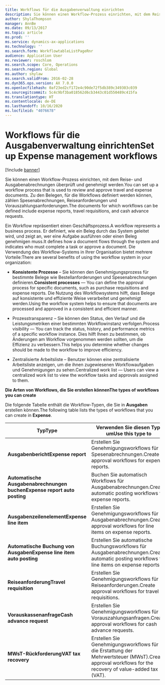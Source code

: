 ```yaml
---
title: Workflows für die Ausgabenverwaltung einrichten
description: Sie können einen Workflow-Prozess einrichten, mit dem Reise- und Ausgabenabrechnungen überprüft und genehmigt werden.
author: ShylaThompson
manager: AnnBe
ms.date: 09/13/2017
ms.topic: article
ms.prod: ''
ms.service: dynamics-ax-applications
ms.technology: ''
ms.search.form: WorkflowtableListPageRnr
audience: Application User
ms.reviewer: roschlom
ms.search.scope: Core, Operations
ms.search.region: Global
ms.author: shylaw
ms.search.validFrom: 2016-02-28
ms.dyn365.ops.version: AX 7.0.0
ms.openlocfilehash: 0af23ed2cf172e4c90de72f5db389c349303c039
ms.sourcegitcommit: 5c4c9bf3ba018562d6cb3443c01d550489c415fa
ms.translationtype: HT
ms.contentlocale: de-DE
ms.lasthandoff: 10/16/2020
ms.locfileid: "4076678"
---
```

# <a name="set-up-expense-management-workflows"></a><span data-ttu-id="ee5f1-103">Workflows für die Ausgabenverwaltung einrichten</span><span class="sxs-lookup"><span data-stu-id="ee5f1-103">Set up Expense management workflows</span></span>

[!include [banner](../includes/banner.md)]

<span data-ttu-id="ee5f1-104">Sie können einen Workflow-Prozess einrichten, mit dem Reise- und Ausgabenabrechnungen überprüft und genehmigt werden.</span><span class="sxs-lookup"><span data-stu-id="ee5f1-104">You can set up a workflow process that is used to review and approve travel and expense documents.</span></span> <span data-ttu-id="ee5f1-105">Zu den Belegen, für die Workflows definiert werden können, zählen Spesenabrechnungen, Reiseanforderungen und Vorauszahlungsanforderungen.</span><span class="sxs-lookup"><span data-stu-id="ee5f1-105">The documents for which workflows can be defined include expense reports, travel requisitions, and cash advance requests.</span></span>

<span data-ttu-id="ee5f1-106">Ein Workflow repräsentiert einen Geschäftsprozess.</span><span class="sxs-lookup"><span data-stu-id="ee5f1-106">A workflow represents a business process.</span></span> <span data-ttu-id="ee5f1-107">Er definiert, wie ein Beleg durch das System geleitet wird, und zeigt an, wer eine Aufgabe ausführen oder einen Beleg genehmigen muss.</span><span class="sxs-lookup"><span data-stu-id="ee5f1-107">It defines how a document flows through the system and indicates who must complete a task or approve a document.</span></span> <span data-ttu-id="ee5f1-108">Die Verwendung des Workflow-Systems in Ihrer Organisation bietet mehrere Vorteile:</span><span class="sxs-lookup"><span data-stu-id="ee5f1-108">There are several benefits of using the workflow system in your organization:</span></span>

-   <span data-ttu-id="ee5f1-109">**Konsistente Prozesse** – Sie können den Genehmigungsprozess für bestimmte Belege wie Bestellanforderungen und Spesenabrechnungen definieren.</span><span class="sxs-lookup"><span data-stu-id="ee5f1-109">**Consistent processes** — You can define the approval process for specific documents, such as purchase requisitions and expense reports.</span></span> <span data-ttu-id="ee5f1-110">Die Nutzung des Workflowsystems hilft, dass Belege auf konsistente und effiziente Weise verarbeitet und genehmigt werden.</span><span class="sxs-lookup"><span data-stu-id="ee5f1-110">Using the workflow system helps to ensure that documents are processed and approved in a consistent and efficient manner.</span></span>

-   <span data-ttu-id="ee5f1-111">Prozesstransparenz – Sie können den Status, den Verlauf und die Leistungsmetriken einer bestimmten Workflowinstanz verfolgen.</span><span class="sxs-lookup"><span data-stu-id="ee5f1-111">Process visibility — You can track the status, history, and performance metrics of a specific workflow instance.</span></span> <span data-ttu-id="ee5f1-112">Dies hilft Ihnen zu bestimmen, ob Änderungen am Workflow vorgenommen werden sollten, um die Effizienz zu verbessern.</span><span class="sxs-lookup"><span data-stu-id="ee5f1-112">This helps you determine whether changes should be made to the workflow to improve efficiency.</span></span>

-   <span data-ttu-id="ee5f1-113">Zentralisierte Arbeitsliste – Benutzer können eine zentralisierte Arbeitsliste anzeigen, um die ihnen zugewiesenen Workflowaufgaben und Genehmigungen zu sehen.</span><span class="sxs-lookup"><span data-stu-id="ee5f1-113">Centralized work list — Users can view a centralized work list to view the workflow tasks and approvals assigned to them.</span></span> 

<span data-ttu-id="ee5f1-114">**Die Arten von Workflows, die Sie erstellen können**</span><span class="sxs-lookup"><span data-stu-id="ee5f1-114">**The types of workflows you can create**</span></span>

<span data-ttu-id="ee5f1-115">Die folgende Tabelle enthält die Workflow-Typen, die Sie in **Ausgaben** erstellen können.</span><span class="sxs-lookup"><span data-stu-id="ee5f1-115">The following table lists the types of workflows that you can create in **Expense**.</span></span>


|              <span data-ttu-id="ee5f1-116"><strong>Typ</strong></span><span class="sxs-lookup"><span data-stu-id="ee5f1-116"><strong>Type</strong></span></span>              |                   <span data-ttu-id="ee5f1-117"><strong>Verwenden Sie diesen Typ, um</strong></span><span class="sxs-lookup"><span data-stu-id="ee5f1-117"><strong>Use this type to</strong></span></span>                   |
|-------------------------------------------------|-----------------------------------------------------------------------|
|         <span data-ttu-id="ee5f1-118"><strong>Ausgabenbericht</strong></span><span class="sxs-lookup"><span data-stu-id="ee5f1-118"><strong>Expense report</strong></span></span>         |            <span data-ttu-id="ee5f1-119">Erstellen Sie Genehmigungsworkflows für Spesenabrechnungen.</span><span class="sxs-lookup"><span data-stu-id="ee5f1-119">Create approval workflows for expense reports.</span></span>             |
|  <span data-ttu-id="ee5f1-120"><strong>Automatische Ausgabenabrechnungen buchen</strong></span><span class="sxs-lookup"><span data-stu-id="ee5f1-120"><strong>Expense report auto posting</strong></span></span>   |        <span data-ttu-id="ee5f1-121">Buchen Sie automatisch Workflows für Ausgabenabrechnungen.</span><span class="sxs-lookup"><span data-stu-id="ee5f1-121">Create automatic posting workflows for expense reports.</span></span>        |
|       <span data-ttu-id="ee5f1-122"><strong>Ausgabenzeilenelement</strong></span><span class="sxs-lookup"><span data-stu-id="ee5f1-122"><strong>Expense line item</strong></span></span>        |     <span data-ttu-id="ee5f1-123">Erstellen Sie Genehmigungsworkflows für Ausgabenabrechnungen.</span><span class="sxs-lookup"><span data-stu-id="ee5f1-123">Create approval workflows for line items on expense reports.</span></span>      |
| <span data-ttu-id="ee5f1-124"><strong>Automatische Buchung von Ausgaben</strong></span><span class="sxs-lookup"><span data-stu-id="ee5f1-124"><strong>Expense line item auto posting</strong></span></span> | <span data-ttu-id="ee5f1-125">Erstellen Sie automatische Buchungsworkflows für Ausgabenabrechnungen.</span><span class="sxs-lookup"><span data-stu-id="ee5f1-125">Create automatic posting workflows for line items on expense reports.</span></span> |
|       <span data-ttu-id="ee5f1-126"><strong>Reiseanforderung</strong></span><span class="sxs-lookup"><span data-stu-id="ee5f1-126"><strong>Travel requisition</strong></span></span>       |          <span data-ttu-id="ee5f1-127">Erstellen Sie Genehmigungsworkflows für Reiseanforderungen.</span><span class="sxs-lookup"><span data-stu-id="ee5f1-127">Create approval workflows for travel requisitions.</span></span>           |
|      <span data-ttu-id="ee5f1-128"><strong>Vorauskassenanfrage</strong></span><span class="sxs-lookup"><span data-stu-id="ee5f1-128"><strong>Cash advance request</strong></span></span>      |         <span data-ttu-id="ee5f1-129">Erstellen Sie Genehmigungsworkflows für Vorauszahlungsanfragen.</span><span class="sxs-lookup"><span data-stu-id="ee5f1-129">Create approval workflows for cash advance requests.</span></span>          |
|        <span data-ttu-id="ee5f1-130"><strong>MWsT-Rückforderung</strong></span><span class="sxs-lookup"><span data-stu-id="ee5f1-130"><strong>VAT tax recovery</strong></span></span>        | <span data-ttu-id="ee5f1-131">Erstellen Sie Genehmigungsworkflows für die Erstattung der Mehrwertsteuer (MWsT).</span><span class="sxs-lookup"><span data-stu-id="ee5f1-131">Create approval workflows for the recovery of value-added tax (VAT).</span></span>  |

